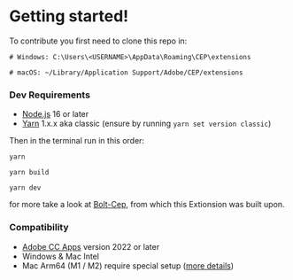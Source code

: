 # Getting started!

To contribute you first need to clone this repo in:

`# Windows: C:\Users\<USERNAME>\AppData\Roaming\CEP\extensions`

`# macOS: ~/Library⁩/Application Support/Adobe/⁨CEP⁩/extensions`

### Dev Requirements

- [Node.js](https://nodejs.org/en) 16 or later
- [Yarn](https://yarnpkg.com/getting-started/install) 1.x.x aka classic (ensure by running `yarn set version classic`)

Then in the terminal run in this order:

`yarn`

`yarn build`

`yarn dev`

for more take a look at [Bolt-Cep](https://github.com/hyperbrew/bolt-cep/), from which this Extionsion was built upon.

### Compatibility

- [Adobe CC Apps](https://www.adobe.com/creativecloud/desktop-app.html) version 2022 or later
- Windows & Mac Intel
- Mac Arm64 (M1 / M2) require special setup ([more details](https://github.com/hyperbrew/bolt-cep?tab=readme-ov-file#misc-troubleshooting)) 
